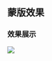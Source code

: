 ## 蒙版效果

### 效果展示
![](https://github.com/fangweiren/JavaScript-Learning/raw/master/Bubble/images/panel-effect.gif)
